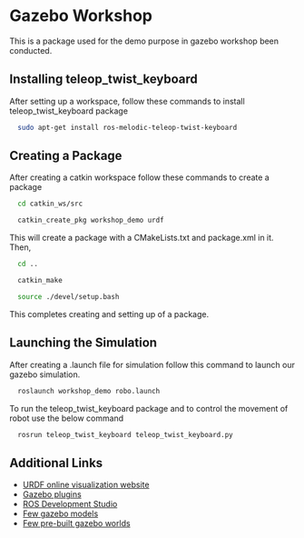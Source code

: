 
# Gazebo Workshop

This is a package used for the demo purpose in gazebo workshop been conducted.




## Installing teleop_twist_keyboard
After setting up a workspace, follow these commands to install teleop_twist_keyboard package

```bash
  sudo apt-get install ros-melodic-teleop-twist-keyboard
```

## Creating a Package

After creating a catkin workspace follow these commands to create a package

```bash
  cd catkin_ws/src
```
```bash
  catkin_create_pkg workshop_demo urdf
```
This will create a package with a CMakeLists.txt and package.xml in it. Then,
```bash
  cd ..
```
```bash
  catkin_make
```
```bash
  source ./devel/setup.bash
```
This completes creating and setting up of a package.

## Launching the Simulation
After creating a .launch file for simulation follow this command to launch our gazebo simulation.

```bash
  roslaunch workshop_demo robo.launch
```
To run the teleop_twist_keyboard package and to control the movement of robot use the below command
```bash
  rosrun teleop_twist_keyboard teleop_twist_keyboard.py
```


## Additional Links

- [URDF online visualization website](https://mymodelrobot.appspot.com/5629499534213120)
- [Gazebo plugins](http://gazebosim.org/tutorials?tut=ros_gzplugins)
- [ROS Development Studio](https://www.theconstructsim.com/the-ros-development-studio-by-the-construct/)
- [Few gazebo models](https://github.com/osrf/gazebo_models)
- [Few pre-built gazebo worlds](https://drive.google.com/drive/folders/1kYbvD297EFjZHpP17M7sGKmLdQPEn7se)

